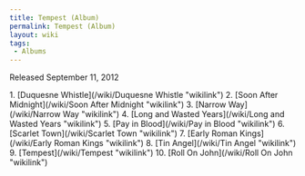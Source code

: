 ```yaml
---
title: Tempest (Album)
permalink: Tempest (Album)
layout: wiki
tags:
 - Albums
---
```


Released September 11, 2012

<div id="songs">
1.  [Duquesne Whistle](/wiki/Duquesne Whistle "wikilink")
2.  [Soon After Midnight](/wiki/Soon After Midnight "wikilink")
3.  [Narrow Way](/wiki/Narrow Way "wikilink")
4.  [Long and Wasted Years](/wiki/Long and Wasted Years "wikilink")
5.  [Pay in Blood](/wiki/Pay in Blood "wikilink")
6.  [Scarlet Town](/wiki/Scarlet Town "wikilink")
7.  [Early Roman Kings](/wiki/Early Roman Kings "wikilink")
8.  [Tin Angel](/wiki/Tin Angel "wikilink")
9.  [Tempest](/wiki/Tempest "wikilink")
10. [Roll On John](/wiki/Roll On John "wikilink")

</div>

